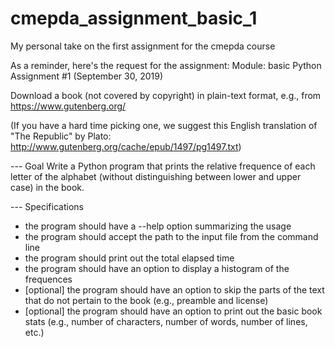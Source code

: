 # cmepda_assignment_basic_1
My personal take on the first assignment for the cmepda course

As a reminder, here's the request for the assignment:
Module: basic Python
Assignment #1 (September 30, 2019)


Download a book (not covered by copyright) in plain-text format, e.g., from
https://www.gutenberg.org/

(If you have a hard time picking one, we suggest this English translation
of "The Republic" by Plato: http://www.gutenberg.org/cache/epub/1497/pg1497.txt)


--- Goal
Write a Python program that prints the relative frequence of each letter
of the alphabet (without distinguishing between lower and upper case) in the
book.

--- Specifications
- the program should have a --help option summarizing the usage
- the program should accept the path to the input file from the command line
- the program should print out the total elapsed time
- the program should have an option to display a histogram of the frequences
- [optional] the program should have an option to skip the parts of the text
  that do not pertain to the book (e.g., preamble and license)
- [optional] the program should have an option to print out the basic book
  stats (e.g., number of characters, number of words, number of lines, etc.)
